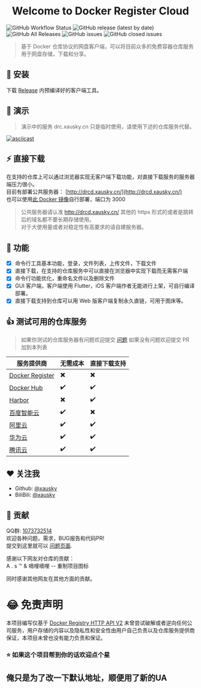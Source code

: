 <h1 align="center">Welcome to Docker Register Cloud</h1>
<p>
  <img alt="GitHub Workflow Status" src="https://img.shields.io/github/workflow/status/xausky/DockerRegisterCloud/Build Command Tools">
  <img alt="GitHub release (latest by date)" src="https://img.shields.io/github/v/release/xausky/DockerRegisterCloud">
  <img alt="GitHub All Releases" src="https://img.shields.io/github/downloads/xausky/DockerRegisterCloud/total">
  <img alt="GitHub issues" src="https://img.shields.io/github/issues/xausky/DockerRegisterCloud">
  <img alt="GitHub closed issues" src="https://img.shields.io/github/issues-closed/xausky/DockerRegisterCloud">
</p>

> 基于 Docker 仓库协议的网盘客户端，可以将目前众多的免费容器仓库服务用于网盘存储，下载和分享。

## :rocket: 安装

下载 [Release](https://github.com/xausky/DockerRegisterCloud/releases) 内预编译好的客户端工具。

## :dvd: 演示

> 演示中的服务 drc.xausky.cn 只是临时使用，请使用下述的仓库服务代替。

[![asciicast](https://asciinema.org/a/96yOa8vCRp4U5NjsNHJdEAq85.svg)](https://asciinema.org/a/96yOa8vCRp4U5NjsNHJdEAq85)

## :zap: 直接下载

在支持的仓库上可以通过浏览器实现无客户端下载功能，对直接下载服务的服务器端压力很小。  
目前有部署公共服务器： [http://drcd.xausky.cn/](http://drcd.xausky.cn/)  
也可以使用[此 Docker 镜像](https://hub.docker.com/repository/docker/xausky/drcd)自行部署，端口为 3000

> 公共服务器请认准 http://drcd.xausky.cn/ 其他的 https 形式的或者是跳转后的域名都不要长期存储使用。  
> 对于大使用量或者对稳定性有高要求的请自建服务器。

## :dart: 功能

* [x] 命令行工具基本功能，登录，文件列表，上传文件，下载文件
* [x] 直接下载，在支持的仓库服务中可以直接在浏览器中实现下载而无需客户端
* [x] 命令行功能优化，重命名文件以及删除文件
* [x] GUI 客户端，客户端使用 Flutter，iOS 客户端作者无能进行上架，可自行编译部署。
* [x] 直接下载支持到仓库可以用 Web 版客户端复制永久直链，可用于图床等。

## :thumbsup: 测试可用的仓库服务

> 如果你测试的仓库服务器有问题欢迎提交 [问题](https://github.com/xausky/DockerRegisterCloud/issues) 如果没有问题欢迎提交 PR 加到本列表

服务提供商|无需成本|直接下载支持
-|-|-
[Docker Register](https://docs.docker.com/registry/)|:heavy_multiplication_x:|:heavy_multiplication_x:
[Docker Hub](https://hub.docker.com/)|:heavy_check_mark:|:heavy_check_mark:
[Harbor](https://goharbor.io/)|:heavy_multiplication_x:|:heavy_check_mark:
[百度智能云](https://console.bce.baidu.com/ccr/)|:heavy_check_mark:|:heavy_multiplication_x:
[阿里云](https://cr.console.aliyun.com/)|:heavy_check_mark:|:heavy_check_mark:
[华为云](https://console.huaweicloud.com/swr/)|:heavy_check_mark:|:heavy_check_mark:
[腾讯云](https://console.cloud.tencent.com/tke2/registry/user)|:heavy_check_mark:|:heavy_check_mark:

## :hearts: 关注我

* Github: [@xausky](https://github.com/xausky)
* BiliBili: [@xausky](https://space.bilibili.com/8419077)

## :handshake: 贡献

QQ群: [1073732514](https://jq.qq.com/?_wv=1027&k=5Whgj7Y)  
欢迎各种问题，需求，BUG报告和代码PR!<br />提交到这里就可以 [问题页面](https://github.com/xausky/DockerRegisterCloud/issues).  

感谢以下网友对仓库的贡献：  
A . s ℡ & 嘀哩嘀哩 -- 重制项目图标  

同时感谢其他网友在其他方面的贡献。

# :joy: 免责声明

本项目编写仅基于 [Docker Registry HTTP API V2](https://docs.docker.com/registry/spec/api/) 未曾尝试破解或者逆向任何公司服务，用户存储的内容以及隐私性和安全性由用户自己负责以及仓库服务提供商保证，本项目未曾也没有能力负责和保证。

### :star: 如果这个项目帮到你的话欢迎点个星
## 俺只是为了改一下默认地址，顺便用了新的UA

